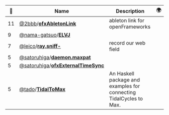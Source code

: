 |:star2: | Name | Description | 🌍|
|---|---|---|---|
|11|[@2bbb](https://github.com/2bbb)/[**ofxAbletonLink**](https://github.com/2bbb/ofxAbletonLink)|ableton link for openFrameworks||
|9|[@nama-gatsuo](https://github.com/nama-gatsuo)/[**ELVJ**](https://github.com/nama-gatsuo/ELVJ)|||
|7|[@leico](https://github.com/leico)/[**ray.sniff-**](https://github.com/leico/ray.sniff-)|record our web field||
|5|[@satoruhiga](https://github.com/satoruhiga)/[**daemon.maxpat**](https://github.com/satoruhiga/daemon.maxpat)|||
|5|[@satoruhiga](https://github.com/satoruhiga)/[**ofxExternalTimeSync**](https://github.com/satoruhiga/ofxExternalTimeSync)|||
|5|[@tado](https://github.com/tado)/[**TidalToMax**](https://github.com/tado/TidalToMax)|An Haskell package and examples for connecting TidalCycles to Max. ||

